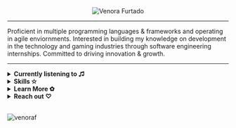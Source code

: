 <div align="middle"> 
  
 
  <img src="https://github.com/venoraf/Images-and-Gifs-/blob/main/Frame%202.png" width="700px" alt="Venora Furtado">  
  
-----
<div align="left">
  
Proficient in multiple programming languages & frameworks and operating in agile enviornments. Interested in building my knowledge on development in the technology and gaming industries through software engineering internships. Committed to driving innovation & growth. 

---

<div align="left"> 
<details>
  <summary><b>Currently listening to ♫</b></summary>
  <p align="left">
  <br/> 
    
  <img width="320" height="445" src="https://spotify-github-profile.vercel.app/api/view?uid=unicornvinny&cover_image=true&theme=default&show_offline=true&background_color=490656&interchange=true&bar_color=f4c9f8&bar_color_cover=false">
</p>
</details>

<details>
  <summary><b>Skills ✫</b></summary>
  
  #### &nbsp; 🩷 Backend
  ![Python](https://img.shields.io/badge/-Python-black?style=plastic&logo=Python)
  ![Java](https://img.shields.io/badge/-java-black?style=plastic&logo=java)
  ![CSharp](https://img.shields.io/badge/-CSharp-black?style=plastic&logo=CSharp)
  ![C++](https://img.shields.io/badge/-C++-05122A?style=flat&logo=C%2B%2B&logoColor=00599C)
  ![C](https://img.shields.io/badge/-c-black?style=plastic&logo=c)
  ![Javascript](https://img.shields.io/badge/-Javascript-black?style=plastic&logo=javascript)
  ![Node.JS](https://img.shields.io/badge/-Node.JS-black?style=plastic&logo=Node.js)
  ![npm](https://img.shields.io/badge/-npm-black?style=plastic&logo=npm)
  ![HuggingFace](https://img.shields.io/badge/-HuggingFace-05122A?style=flat&logo=transformers&logoColor=A8B9CC)
  ![PyTorch](https://img.shields.io/badge/-PyTorch-05122A?style=flat&logo=PyTorch&logoColor=A8B9CC)

  #### &nbsp; 💙 FrontEnd 
  ![HTML5](https://img.shields.io/badge/-HTML5-black?style=plastic&logo=html5)
  ![CSS3](https://img.shields.io/badge/-CSS3-black?style=plastic&logo=css3)
  [![JSON](https://img.shields.io/badge/-JSON-05122A?style=flat&logo=JSON&logoColor=A8B9CC)](#)&nbsp;
  ![React](https://img.shields.io/badge/-React-black?style=plastic&logo=react)
  [![WebSocket](https://img.shields.io/badge/-WebSocket-05122A?style=flat&logo=websocket&logoColor=A8B9CC)](#)&nbsp;
  [![JQuery](https://img.shields.io/badge/-JQuery-05122A?style=flat&logo=jquery&logoColor=A8B9CC)](#)&nbsp;
  ![Figma](https://img.shields.io/badge/-figma-black?style=plastic&logo=figma)
  ![MaterialUI](https://img.shields.io/badge/-MaterialUI-black?style=plastic&logo=mui)
  ![Photoshop](https://img.shields.io/badge/-photoshop-black?style=plastic&logo=adobe) 

  #### &nbsp; 💚 Databases
  ![MongoDB](https://img.shields.io/badge/-MongoDB-black?style=plastic&logo=mongodb)
  ![MySQL](https://img.shields.io/badge/-MySQL-black?style=plastic&logo=mysql) 
  ![SQLServer](https://img.shields.io/badge/-MSSQL-black?style=plastic&logo=sqlserver)

  #### &nbsp; 💜 IDE 
  ![Git](https://img.shields.io/badge/-Git-black?style=plastic&logo=git)
  ![GitHub Actions](https://img.shields.io/badge/-GitHubActions-black?style=plastic&logo=github-actions)
  ![GitLab](https://img.shields.io/badge/-GitLab-black?style=plastic&logo=gitlab)
  ![VS Code](https://img.shields.io/badge/-VS%20Code-black?style=plastic&logo=visual-studio-code) 
  ![Amazon AWS](https://img.shields.io/badge/Amazon%20AWS-black?style=plastic&logo=amazon-aws)
  [![Windows](https://img.shields.io/badge/-Linux-05122A?style=flat&logo=Windows&logoColor=A8B9CC)](#)&nbsp;
  ![Linux](https://img.shields.io/badge/-linux-black?style=plastic&logo=linux) 
  ![Unity](https://img.shields.io/badge/-Unity-black?style=plastic&logo=unity)

</details>

<details>
  <summary><b>Learn More ✿</b></summary>
  <br/>
    <img src="https://github.com/venoraf/Images-and-Gifs-/blob/main/yang-jungwon-jungwon.gif" width="250px" />
 
  <br/> Check out my portfolio at <a href="https://www.venorafurtado.com/">venorafurtado.com</a>!
</details>

<details>
  <summary><b>Reach out ♡</b></summary>
 <div>
  <br/>
   <img src="https://github.com/venoraf/Images-and-Gifs/blob/main/plink-cat-plink.gif" width="250px" />
   
  <br/> I like connecting with people so if you'd like to reach out: <br> Write to me at <a href="mailto:venora10@gmail.com">venora10@gmail.com</a>  
</details>
<br/> <p align="left"> <img src="https://komarev.com/ghpvc/?username=venoraf&label=Profile%20views&color=0e75b6&style=flat" alt="venoraf" /> </p>
